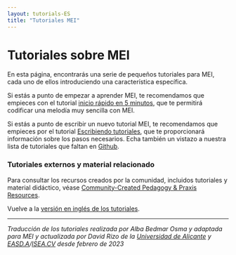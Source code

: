 ```yaml
---
layout: tutorials-ES
title: "Tutoriales MEI"
---
```

# Tutoriales sobre MEI

En esta página, encontrarás una serie de pequeños tutoriales para MEI, cada uno de ellos introduciendo una característica específica.

Si estás a punto de empezar a aprender MEI, te recomendamos que empieces con el tutorial [inicio rápido en 5 minutos](/tutorials-ES/101-quickstart), que te permitirá codificar una melodía muy sencilla con MEI.

Si estás a punto de escribir un nuevo tutorial MEI, te recomendamos que empieces por el tutorial [Escribiendo tutoriales](/tutorials-ES/tutorials), que te proporcionará información sobre los pasos necesarios. Echa también un vistazo a nuestra lista de tutoriales que faltan en [Github](https://github.com/music-encoding/music-encoding.github.io/issues/88).

### Tutoriales externos y material relacionado

Para consultar los recursos creados por la comunidad, incluidos tutoriales y material didáctico, véase [Community-Created Pedagogy & Praxis Resources](/resources/pedagogy.html).


Vuelve a la [versión en inglés de los tutoriales](/resources/tutorials.html).


----
*Traducción de los tutoriales realizada por Alba Bedmar Osma y adaptada para MEI y actualizada por David Rizo de la [Universidad de Alicante](https://www.ua.es) y [EASD.A](https://www.easda.es)/[ISEA.CV](https://iseacv.gva.es/es/) desde febrero de 2023*
